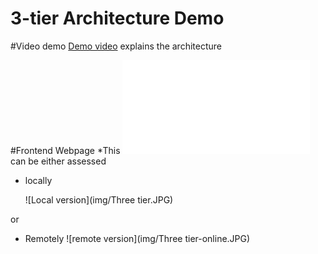 # 3-tier Architecture Demo

#Video demo
[Demo video](https://youtu.be/5S-OaFjtILE) explains the architecture

#Frontend Webpage
*This ![webpage index.html](public/index.html) can be either assessed 
- locally

  ![Local version](img/Three tier.JPG)  

or

- Remotely
  ![remote version](img/Three tier-online.JPG)


